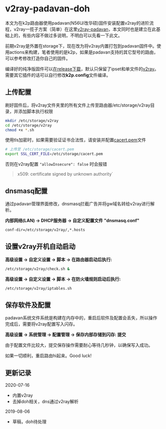 # v2ray-padavan-doh

本文为在k2p路由器使用padavan(N56U/改华硕)固件安装配置v2ray的进阶流程，v2ray一揽子方案（简单）在这里[v2ray-padavan](https://github.com/felix-fly/v2ray-padavan)，本文同时也是建立在此基础上的，有些内容不做过多说明，不明白可以先看一下此文。

前期v2ray是外置在storage下，现在改为将v2ray内置打包到padavan固件中。使用actions来构建，笔者使用的是k2p，如果是padavan支持的其它型号的路由，可以参考修改打造你自己的固件。

编译好的纯净版固件可以[在release下载](https://github.com/felix-fly/v2ray-padavan-doh/releases)，默认只保留了ipset和单文件的[v2ray](https://github.com/felix-fly/v2ray-openwrt/releases)。需要其它插件的话可以自行修改**k2p.config**文件编译。

## 上传配置

刷好固件后，将v2ray文件夹里的所有文件上传至路由器/etc/storage/v2ray目录，并添加脚本执行权限

```bash
mkdir /etc/storage/v2ray
cd /etc/storage/v2ray
chmod +x *.sh
```

使用tls加密时，如果需要验证证书合法性，请安装并配置[cacert.pem](https://curl.haxx.se/ca/cacert.pem)文件

```bash
# 上传至 /etc/storage/cacert.pem
export SSL_CERT_FILE=/etc/storage/cacert.pem
```

否则在v2ray配置 `"allowInsecure": false` 时会报错

> x509: certificate signed by unknown authority`

## dnsmasq配置

通过padavan管理界面修改，dnsmasq拦截广告并将gw域名转给v2ray进行解析。

**内部网络(LAN) -> DHCP服务器 -> 自定义配置文件 "dnsmasq.conf"**

```bash
conf-dir=/etc/storage/v2ray/,*.hosts
```

## 设置v2ray开机自动启动

**高级设置 -> 自定义设置 -> 脚本 -> 在路由器启动后执行:**

```bash
/etc/storage/v2ray/check.sh &
```

**高级设置 -> 自定义设置 -> 脚本 -> 在防火墙规则启动后执行:**

```bash
/etc/storage/v2ray/iptables.sh
```

## 保存软件及配置

padavan系统文件系统是构建在内存中的，重启后软件及配置会丢失，所以操作完成后，需要将v2ray配置写入闪存。

**高级设置 -> 系统管理 -> 配置管理 -> 保存内部存储到闪存: 提交**

由于配置文件比较大，提交保存操作需要耐心等待几秒钟，以确保写入成功。

如果一切顺利，重启路由hi起来。Good luck!

## 更新记录
2020-07-16
* 内置v2ray
* 去掉doh相关，dns通过v2ray解析

2019-08-06
* 草稿，doh待处理
